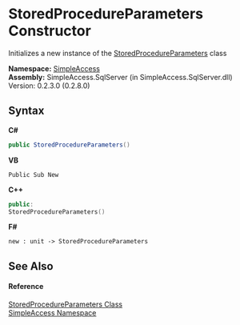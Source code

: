 # StoredProcedureParameters Constructor 
 

Initializes a new instance of the <a href="T_SimpleAccess_StoredProcedureParameters">StoredProcedureParameters</a> class

**Namespace:**&nbsp;<a href="N_SimpleAccess">SimpleAccess</a><br />**Assembly:**&nbsp;SimpleAccess.SqlServer (in SimpleAccess.SqlServer.dll) Version: 0.2.3.0 (0.2.8.0)

## Syntax

**C#**<br />
``` C#
public StoredProcedureParameters()
```

**VB**<br />
``` VB
Public Sub New
```

**C++**<br />
``` C++
public:
StoredProcedureParameters()
```

**F#**<br />
``` F#
new : unit -> StoredProcedureParameters
```


## See Also


#### Reference
<a href="T_SimpleAccess_StoredProcedureParameters">StoredProcedureParameters Class</a><br /><a href="N_SimpleAccess">SimpleAccess Namespace</a><br />